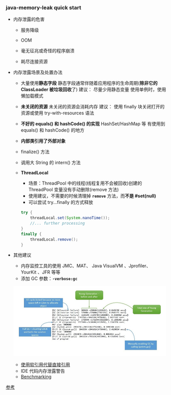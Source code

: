 ### java-memory-leak quick start
- 内存泄露的危害

  - 服务降级

  - OOM

  - 毫无征兆或奇怪的程序崩溃

  - 耗尽连接资源

- 内存泄露场景及处置办法

  - 大量使用**静态字段**
    	静态字段通常伴随着应用程序的生命周期(**除非它的 ClassLoader 被垃圾回收**了)
    	建议：
    		尽量少用静态变量
    		使用单例时，使用懒加载模式

  - **未关闭的资源**
    	未关闭的资源会消耗内存
    	建议：
    		使用 finally 块关闭打开的资源或使用 try-with-resources 语法

  -  **不好的 equals() 和 hashCode() 的实现**
    	HashSet/HashMap 等 有使用到 equals() 和 hashCode() 的地方

  - **内部类引用了外部对象**

  - finalize() 方法

  - 调用大 String 的 intern() 方法

  - **ThreadLocal**

    - 场景：ThreadPool 中的线程(线程复用不会被回收)创建的 ThreadPool 变量没有手动删除(remove 方法)
    - 使用建议，不需要的时候清理掉 **`remove`** 方法，而**不是 #set(null)**
    - 可以尝试 try...finally 的方式释放

    ```java
    try {
        threadLocal.set(System.nanoTime());
        //... further processing
    }
    finally {
        threadLocal.remove();
    }
    ```

    

- 其他建议

  - 内存监控工具的使用 JMC、MAT、 Java VisualVM 、Jprofiler、 YourKit 、JFR 等等
  - 添加 GC 参数：**`-verbose:gc`**

  ![verbose-garbage-collection](verbose-garbage-collection.jpg)

  - [使用软引用代替直接引用](https://www.baeldung.com/java-soft-references)
  - IDE 代码内存泄露警告
  - [Benchmarking](https://www.baeldung.com/java-microbenchmark-harness)

[参考](https://www.baeldung.com/java-memory-leaks)

